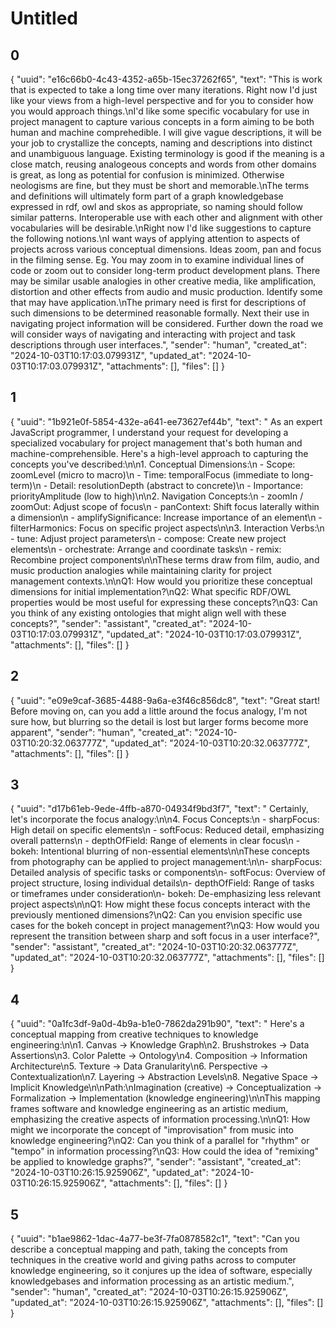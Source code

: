 # Untitled

## 0

{
  "uuid": "e16c66b0-4c43-4352-a65b-15ec37262f65",
  "text": "This is work that is expected to take a long time over many iterations. Right now I'd just like your views from a high-level perspective and for you to consider how you would approach things.\nI'd like some specific vocabulary for use in project managent to capture various concepts in a form aiming to be both human and machine comprehedible. I will give vague descriptions, it will be your job to crystallize the concepts, naming and descriptions into distinct and unambiguous language. Existing terminology is good if the meaning is a close match, reusing analogeous concepts and words from other domains is great, as long as potential for confusion is minimized. Otherwise neologisms are fine, but they must be short and memorable.\nThe terms and definitions will ultimately form part of a graph knowledgebase expressed in rdf, owl and skos as appropriate, so naming should follow similar patterns. Interoperable use with each other and alignment with other vocabularies will be desirable.\nRight now I'd like suggestions to capture the following notions.\nI want ways of applying attention to aspects of projects across various conceptual dimensions. Ideas zoom, pan and focus in the filming sense. Eg. You may zoom in to examine individual lines of code or zoom out to consider long-term product development plans. There may be similar usable analogies in other creative media, like amplification, distortion and other effects from audio and music production. Identify some that may have application.\nThe primary need is first for descriptions of such dimensions to be determined reasonable formally. Next their use in navigating project information will be considered.  Further down the road we will consider ways of navigating and interacting with project and task descriptions through user interfaces.",
  "sender": "human",
  "created_at": "2024-10-03T10:17:03.079931Z",
  "updated_at": "2024-10-03T10:17:03.079931Z",
  "attachments": [],
  "files": []
}

## 1

{
  "uuid": "1b921e0f-5854-432e-a641-ee73627ef44b",
  "text": " As an expert JavaScript programmer, I understand your request for developing a specialized vocabulary for project management that's both human and machine-comprehensible. Here's a high-level approach to capturing the concepts you've described:\n\n1. Conceptual Dimensions:\n   - Scope: zoomLevel (micro to macro)\n   - Time: temporalFocus (immediate to long-term)\n   - Detail: resolutionDepth (abstract to concrete)\n   - Importance: priorityAmplitude (low to high)\n\n2. Navigation Concepts:\n   - zoomIn / zoomOut: Adjust scope of focus\n   - panContext: Shift focus laterally within a dimension\n   - amplifySignificance: Increase importance of an element\n   - filterHarmonics: Focus on specific project aspects\n\n3. Interaction Verbs:\n   - tune: Adjust project parameters\n   - compose: Create new project elements\n   - orchestrate: Arrange and coordinate tasks\n   - remix: Recombine project components\n\nThese terms draw from film, audio, and music production analogies while maintaining clarity for project management contexts.\n\nQ1: How would you prioritize these conceptual dimensions for initial implementation?\nQ2: What specific RDF/OWL properties would be most useful for expressing these concepts?\nQ3: Can you think of any existing ontologies that might align well with these concepts?",
  "sender": "assistant",
  "created_at": "2024-10-03T10:17:03.079931Z",
  "updated_at": "2024-10-03T10:17:03.079931Z",
  "attachments": [],
  "files": []
}

## 2

{
  "uuid": "e09e9caf-3685-4488-9a6a-e3f46c856dc8",
  "text": "Great start! Before moving on, can you add a little around the focus analogy, I'm not sure how, but blurring so the detail is lost but larger forms become more apparent",
  "sender": "human",
  "created_at": "2024-10-03T10:20:32.063777Z",
  "updated_at": "2024-10-03T10:20:32.063777Z",
  "attachments": [],
  "files": []
}

## 3

{
  "uuid": "d17b61eb-9ede-4ffb-a870-04934f9bd3f7",
  "text": " Certainly, let's incorporate the focus analogy:\n\n4. Focus Concepts:\n   - sharpFocus: High detail on specific elements\n   - softFocus: Reduced detail, emphasizing overall patterns\n   - depthOfField: Range of elements in clear focus\n   - bokeh: Intentional blurring of non-essential elements\n\nThese concepts from photography can be applied to project management:\n\n- sharpFocus: Detailed analysis of specific tasks or components\n- softFocus: Overview of project structure, losing individual details\n- depthOfField: Range of tasks or timeframes under consideration\n- bokeh: De-emphasizing less relevant project aspects\n\nQ1: How might these focus concepts interact with the previously mentioned dimensions?\nQ2: Can you envision specific use cases for the bokeh concept in project management?\nQ3: How would you represent the transition between sharp and soft focus in a user interface?",
  "sender": "assistant",
  "created_at": "2024-10-03T10:20:32.063777Z",
  "updated_at": "2024-10-03T10:20:32.063777Z",
  "attachments": [],
  "files": []
}

## 4

{
  "uuid": "0a1fc3df-9a0d-4b9a-b1e0-7862da291b90",
  "text": " Here's a conceptual mapping from creative techniques to knowledge engineering:\n\n1. Canvas -> Knowledge Graph\n2. Brushstrokes -> Data Assertions\n3. Color Palette -> Ontology\n4. Composition -> Information Architecture\n5. Texture -> Data Granularity\n6. Perspective -> Contextualization\n7. Layering -> Abstraction Levels\n8. Negative Space -> Implicit Knowledge\n\nPath:\nImagination (creative) -> Conceptualization -> Formalization -> Implementation (knowledge engineering)\n\nThis mapping frames software and knowledge engineering as an artistic medium, emphasizing the creative aspects of information processing.\n\nQ1: How might we incorporate the concept of \"improvisation\" from music into knowledge engineering?\nQ2: Can you think of a parallel for \"rhythm\" or \"tempo\" in information processing?\nQ3: How could the idea of \"remixing\" be applied to knowledge graphs?",
  "sender": "assistant",
  "created_at": "2024-10-03T10:26:15.925906Z",
  "updated_at": "2024-10-03T10:26:15.925906Z",
  "attachments": [],
  "files": []
}

## 5

{
  "uuid": "b1ae9862-1dac-4a77-be3f-7fa0878582c1",
  "text": "Can you describe a conceptual mapping and path, taking the concepts from techniques in the creative world and giving paths across to computer knowledge engineering, so it conjures up the idea of software, especially knowledgebases and information processing as an artistic medium.",
  "sender": "human",
  "created_at": "2024-10-03T10:26:15.925906Z",
  "updated_at": "2024-10-03T10:26:15.925906Z",
  "attachments": [],
  "files": []
}
